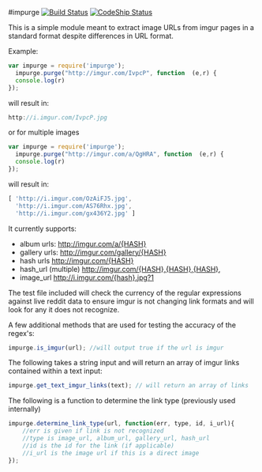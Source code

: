 #impurge
[![Build Status](https://travis-ci.org/hortinstein/impurge.svg?branch=master)](https://travis-ci.org/hortinstein/impurge)
[![CodeShip Status](https://codeship.com/projects/714918c0-53f3-0133-7359-12cb8afd7797/status?branch=master)](https://codeship.com/projects/108507)


This is a simple module meant to extract image URLs from imgur pages in a standard format despite differences in URL format.

Example:
```js
var impurge = require('impurge');
  impurge.purge("http://imgur.com/IvpcP", function  (e,r) {
  console.log(r)
});
```

will result in:

```js
http://i.imgur.com/IvpcP.jpg
```

or for multiple images

```js
var impurge = require('impurge');
  impurge.purge("http://imgur.com/a/QgHRA", function  (e,r) {
  console.log(r)
});
```

will result in:
```js
[ 'http://i.imgur.com/OzAiFJ5.jpg',
  'http://i.imgur.com/AS76Rhx.jpg',
  'http://i.imgur.com/gx436Y2.jpg' ]
```

It currently supports:
 - album urls: 		http://imgur.com/a/{HASH}
 - gallery urls:	http://imgur.com/gallery/{HASH}
 - hash urls  		http://imgur.com/{HASH}
 - hash_url (multiple)  http://imgur.com/{HASH},{HASH},{HASH},
 - image_url  		http://i.imgur.com/{hash}.jpg?1

The  test file included will check the currency of the regular expressions against live reddit data to ensure imgur is not changing link formats and will look for any it does not recognize.

A few additional methods that are used for testing the accuracy of the regex's:
```js
impurge.is_imgur(url); //will output true if the url is imgur
```

The following takes a string input and will return an array of imgur links contained within a text input:
```js
impurge.get_text_imgur_links(text); // will return an array of links
```

The following is a function to determine the link type (previously used internally)
```js
impurge.determine_link_type(url, function(err, type, id, i_url){
	//err is given if link is not recognized
	//type is image_url, album_url, gallery_url, hash_url
	//id is the id for the link (if applicable)
	//i_url is the image url if this is a direct image
});
```
